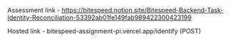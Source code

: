 Assessment link - https://bitespeed.notion.site/Bitespeed-Backend-Task-Identity-Reconciliation-53392ab01fe149fab989422300423199

Hosted link - bitespeed-assignment-pi.vercel.app/identify (POST)
